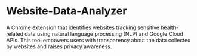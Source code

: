 # Website-Data-Analyzer
A Chrome extension that identifies websites tracking sensitive health-related data using natural language processing (NLP) and Google Cloud APIs. This tool empowers users with transparency about the data collected by websites and raises privacy awareness.

